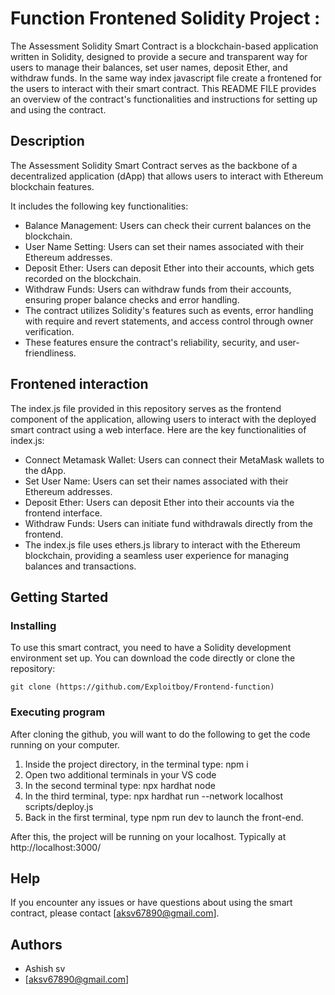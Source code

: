 # Function Frontened Solidity Project :

The Assessment Solidity Smart Contract is a blockchain-based application written in Solidity, designed to provide a secure and transparent way for users to manage their balances, set user names, deposit Ether, and withdraw funds. In the same way index javascript file create a frontened for the users to interact with their smart contract.
This README FILE provides an overview of the contract's functionalities and instructions for setting up and using the contract.

## Description

The Assessment Solidity Smart Contract serves as the backbone of a decentralized application (dApp) that allows users to interact with Ethereum blockchain features.

It includes the following key functionalities:
* Balance Management: Users can check their current balances on the blockchain.
* User Name Setting: Users can set their names associated with their Ethereum addresses.
* Deposit Ether: Users can deposit Ether into their accounts, which gets recorded on the blockchain.
* Withdraw Funds: Users can withdraw funds from their accounts, ensuring proper balance checks and error handling.
* The contract utilizes Solidity's features such as events, error handling with require and revert statements, and access control through owner verification.
*  These features ensure the contract's reliability, security, and user-friendliness.

## Frontened interaction
The index.js file provided in this repository serves as the frontend component of the application, allowing users to interact with the deployed smart contract using a web interface. 
Here are the key functionalities of index.js:

* Connect Metamask Wallet: Users can connect their MetaMask wallets to the dApp.
* Set User Name: Users can set their names associated with their Ethereum addresses.
* Deposit Ether: Users can deposit Ether into their accounts via the frontend interface.
* Withdraw Funds: Users can initiate fund withdrawals directly from the frontend.
* The index.js file uses ethers.js library to interact with the Ethereum blockchain, providing a seamless user experience for managing balances and transactions.
## Getting Started

### Installing

To use this smart contract, you need to have a Solidity development environment set up. You can download the code directly or clone the repository:
```
git clone (https://github.com/Exploitboy/Frontend-function)
```
### Executing program

After cloning the github, you will want to do the following to get the code running on your computer.

1. Inside the project directory, in the terminal type: npm i
2. Open two additional terminals in your VS code
3. In the second terminal type: npx hardhat node
4. In the third terminal, type: npx hardhat run --network localhost scripts/deploy.js
5. Back in the first terminal, type npm run dev to launch the front-end.

After this, the project will be running on your localhost. 
Typically at http://localhost:3000/

## Help
If you encounter any issues or have questions about using the smart contract, please contact [aksv67890@gmail.com].

## Authors

* Ashish sv
* [aksv67890@gmail.com]
